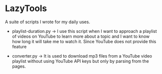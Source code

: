 # LazyTools
A suite of scripts I wrote for my daily uses.

- playlist-duration.py -> I use this script when I want to approach a playlist of videos on YouTube to learn more about a topic and I want to know how long it will take me to watch it. Since YouTube does not provide this feature

- converter.py -> It is used to download mp3 files from a YouTube video playlist without using YouTube API keys but only by parsing from the pages.
